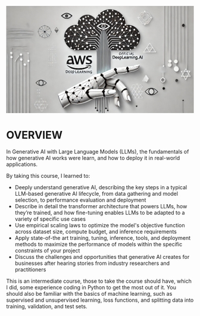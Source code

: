 ![alt text](https://github.com/sobcza11/GenAI/blob/main/GenAI%20with%20Large%20Language%20Models/_support/aws_deeplearning.jpg)
# OVERVIEW
In Generative AI with Large Language Models (LLMs), the fundamentals of how generative AI works were learn, and how to deploy it in real-world applications.

By taking this course, I learned to:
- Deeply understand generative AI, describing the key steps in a typical LLM-based generative AI lifecycle, from data gathering and model selection, to performance evaluation and deployment
- Describe in detail the transformer architecture that powers LLMs, how they’re trained, and how fine-tuning enables LLMs to be adapted to a variety of specific use cases
- Use empirical scaling laws to optimize the model's objective function across dataset size, compute budget, and inference requirements
- Apply state-of-the art training, tuning, inference, tools, and deployment methods to maximize the performance of models within the specific constraints of your project 
- Discuss the challenges and opportunities that generative AI creates for businesses after hearing stories from industry researchers and practitioners

This is an intermediate course, those to take the course should have, which I did, some experience coding in Python to get the most out of it. You should also be familiar with the basics of machine learning, such as supervised and unsupervised learning, loss functions, and splitting data into training, validation, and test sets.

